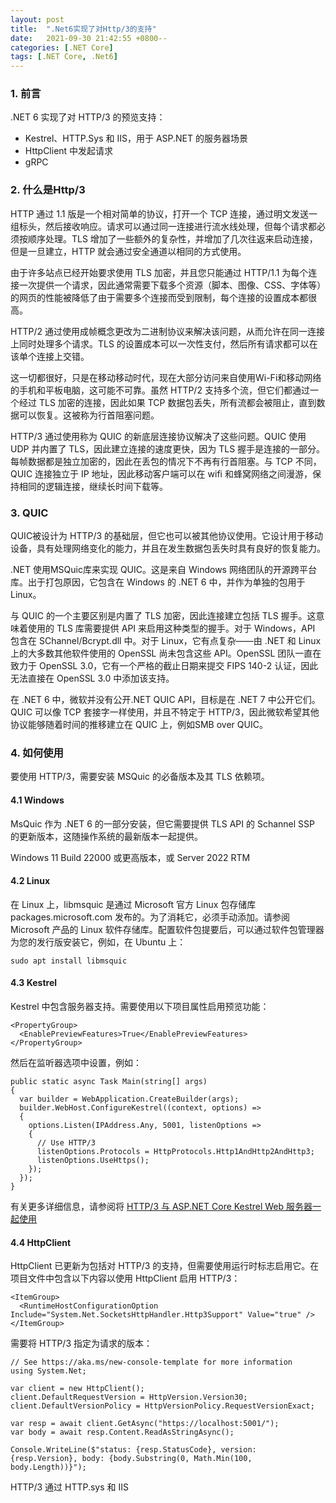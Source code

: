 ```yaml
---
layout: post
title:  ".Net6实现了对Http/3的支持"
date:   2021-09-30 21:42:55 +0800--
categories: [.NET Core]
tags: [.NET Core, .Net6]  
---
```


### 1. 前言
.NET 6 实现了对 HTTP/3 的预览支持：
- Kestrel、HTTP.Sys 和 IIS，用于 ASP.NET 的服务器场景
- HttpClient 中发起请求
- gRPC

### 2. 什么是Http/3

HTTP 通过 1.1 版是一个相对简单的协议，打开一个 TCP 连接，通过明文发送一组标头，然后接收响应。请求可以通过同一连接进行流水线处理，但每个请求都必须按顺序处理。TLS 增加了一些额外的复杂性，并增加了几次往返来启动连接，但是一旦建立，HTTP 就会通过安全通道以相同的方式使用。

由于许多站点已经开始要求使用 TLS 加密，并且您只能通过 HTTP/1.1 为每个连接一次提供一个请求，因此通常需要下载多个资源（脚本、图像、CSS、字体等）的网页的性能被降低了由于需要多个连接而受到限制，每个连接的设置成本都很高。

HTTP/2 通过使用成帧概念更改为二进制协议来解决该问题，从而允许在同一连接上同时处理多个请求。TLS 的设置成本可以一次性支付，然后所有请求都可以在该单个连接上交错。

这一切都很好，只是在移动移动时代，现在大部分访问来自使用Wi-Fi和移动网络的手机和平板电脑，这可能不可靠。虽然 HTTP/2 支持多个流，但它们都通过一个经过 TLS 加密的连接，因此如果 TCP 数据包丢失，所有流都会被阻止，直到数据可以恢复。这被称为行首阻塞问题。

HTTP/3 通过使用称为 QUIC 的新底层连接协议解决了这些问题。QUIC 使用 UDP 并内置了 TLS，因此建立连接的速度更快，因为 TLS 握手是连接的一部分。每帧数据都是独立加密的，因此在丢包的情况下不再有行首阻塞。与 TCP 不同，QUIC 连接独立于 IP 地址，因此移动客户端可以在 wifi 和蜂窝网络之间漫游，保持相同的逻辑连接，继续长时间下载等。

### 3. QUIC 
QUIC被设计为 HTTP/3 的基础层，但它也可以被其他协议使用。它设计用于移动设备，具有处理网络变化的能力，并且在发生数据包丢失时具有良好的恢复能力。

.NET 使用MSQuic库来实现 QUIC。这是来自 Windows 网络团队的开源跨平台库。出于打包原因，它包含在 Windows 的 .NET 6 中，并作为单独的包用于 Linux。

与 QUIC 的一个主要区别是内置了 TLS 加密，因此连接建立包括 TLS 握手。这意味着使用的 TLS 库需要提供 API 来启用这种类型的握手。对于 Windows，API 包含在 SChannel/Bcrypt.dll 中。对于 Linux，它有点复杂——由 .NET 和 Linux 上的大多数其他软件使用的 OpenSSL 尚未包含这些 API。OpenSSL 团队一直在致力于 OpenSSL 3.0，它有一个严格的截止日期来提交 FIPS 140-2 认证，因此无法直接在 OpenSSL 3.0 中添加该支持。

在 .NET 6 中，微软并没有公开.NET QUIC API，目标是在 .NET 7 中公开它们。QUIC 可以像 TCP 套接字一样使用，并且不特定于 HTTP/3，因此微软希望其他协议能够随着时间的推移建立在 QUIC 上，例如SMB over QUIC。

### 4. 如何使用
要使用 HTTP/3，需要安装 MSQuic 的必备版本及其 TLS 依赖项。

#### 4.1 Windows
MsQuic 作为 .NET 6 的一部分安装，但它需要提供 TLS API 的 Schannel SSP 的更新版本，这随操作系统的最新版本一起提供。

Windows 11 Build 22000 或更高版本，或 Server 2022 RTM

#### 4.2 Linux
在 Linux 上，libmsquic 是通过 Microsoft 官方 Linux 包存储库 packages.microsoft.com 发布的。为了消耗它，必须手动添加。请参阅Microsoft 产品的 Linux 软件存储库。配置软件包提要后，可以通过软件包管理器为您的发行版安装它，例如，在 Ubuntu 上：
```
sudo apt install libmsquic
```

#### 4.3 Kestrel 
Kestrel 中包含服务器支持。需要使用以下项目属性启用预览功能：
```
<PropertyGroup>
  <EnablePreviewFeatures>True</EnablePreviewFeatures>
</PropertyGroup>
```
然后在监听器选项中设置，例如：
```
public static async Task Main(string[] args)
{
  var builder = WebApplication.CreateBuilder(args);
  builder.WebHost.ConfigureKestrel((context, options) =>
  {
    options.Listen(IPAddress.Any, 5001, listenOptions =>
    {
      // Use HTTP/3
      listenOptions.Protocols = HttpProtocols.Http1AndHttp2AndHttp3;
      listenOptions.UseHttps();
    });
  });
}
```
有关更多详细信息，请参阅将 [HTTP/3 与 ASP.NET Core Kestrel Web 服务器一起使用](https://docs.microsoft.com/zh-cn/aspnet/core/fundamentals/servers/kestrel/http3?view=aspnetcore-6.0)


#### 4.4 HttpClient
HttpClient 已更新为包括对 HTTP/3 的支持，但需要使用运行时标志启用它。在项目文件中包含以下内容以使用 HttpClient 启用 HTTP/3：
```
<ItemGroup>
  <RuntimeHostConfigurationOption Include="System.Net.SocketsHttpHandler.Http3Support" Value="true" />
</ItemGroup>
```
需要将 HTTP/3 指定为请求的版本：
```
// See https://aka.ms/new-console-template for more information
using System.Net;

var client = new HttpClient();
client.DefaultRequestVersion = HttpVersion.Version30;
client.DefaultVersionPolicy = HttpVersionPolicy.RequestVersionExact;

var resp = await client.GetAsync("https://localhost:5001/");
var body = await resp.Content.ReadAsStringAsync();

Console.WriteLine($"status: {resp.StatusCode}, version: {resp.Version}, body: {body.Substring(0, Math.Min(100, body.Length))}");
```
HTTP/3 通过 HTTP.sys 和 IIS